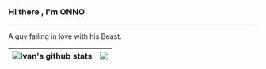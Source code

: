 ### Hi there , I'm ONNO

---

A guy falling in love with his Beast.

| <img align="center" src="https://github-readme-stats.vercel.app/api?username=loctvl842&hide=prs&s" alt="Ivan's github stats" /> | <img align="center" src="https://github-readme-stats.vercel.app/api/top-langs/?username=loctvl842&langs_count=6&hide=ruby,c,vim%20script,emacs%20lisp&layout=compact&theme=default&hide_border=true" /> |
| ------------------------------------------------------------------------------------------------------------------------------- | ------------------------------------------------------------------------------------------------------------------------------------------------------------------------------------------------------- |


<!--
**loctvl842/loctvl842** is a ✨ _special_ ✨ repository because its `README.md` (this file) appears on your GitHub profile.

Here are some ideas to get you started:

- 🔭 I’m currently working on ...
- 🌱 I’m currently learning ...
- 👯 I’m looking to collaborate on ...
- 🤔 I’m looking for help with ...
- 💬 Ask me about ...
- 📫 How to reach me: ...
- 😄 Pronouns: ...
- ⚡ Fun fact: ...
-->
